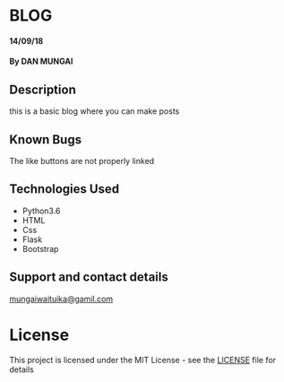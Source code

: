# BLOG



#### 14/09/18

#### By DAN MUNGAI

## Description

this is a basic blog where you can make posts


## Known Bugs


The like buttons are not properly linked


## Technologies Used


* Python3.6
* HTML
* Css
* Flask
* Bootstrap


## Support and contact details

mungaiwaituika@gamil.com


# License

This project is licensed under the MIT License - see the [LICENSE](LICENSE) file for details
